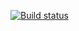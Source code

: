 [![Build status](https://ci.appveyor.com/api/projects/status/l10oa2p9x55u81t0?svg=true)](https://ci.appveyor.com/project/SergeyGurylev/ahs-07-http-client)
